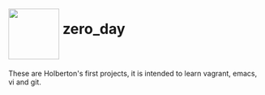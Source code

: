 # <a href="url"><img src="https://user-images.githubusercontent.com/90220978/155161317-2bf11de9-ceb5-48bb-8833-98a5fee6d4b6.png" align="middle" width="100" height="100"></a> zero_day

These are Holberton's first projects, it is intended to learn vagrant, emacs, vi and git.
